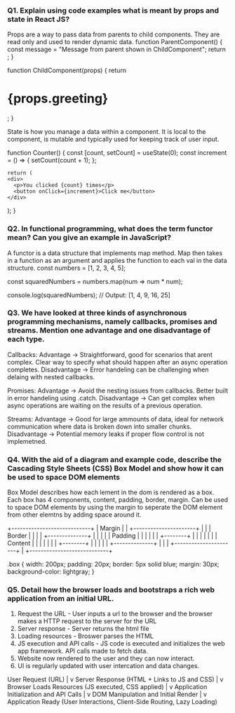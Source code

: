 ### Q1. Explain using code examples what is meant by props and state in React JS?
Props are a way to pass data from parents to child components. They are read only and used to render dynamic data.
function ParentComponent() {
  const message = "Message from parent shown in ChildComponent";
  return <ChildComponent greeting={message} />;
}

function ChildComponent(props) {
  return <h1>{props.greeting}</h1>;
}

State is how you manage a data within a component. It is local to the component, is mutable and typically used for keeping track of user input. 

function Counter() {
  const [count, setCount] = useState(0);
    const increment = () => {
    setCount(count + 1); 
  };

    return (
    <div>
      <p>You clicked {count} times</p>
      <button onClick={increment}>Click me</button>
    </div>
  );
}


### Q2. In functional programming, what does the term functor mean? Can you give an example in JavaScript?
A functor is a data structure that implements map method. Map then takes in a function as an argument and applies the function to each val in the data structure.
const numbers = [1, 2, 3, 4, 5];

const squaredNumbers = numbers.map(num => num * num);

console.log(squaredNumbers); // Output: [1, 4, 9, 16, 25]

### Q3. We have looked at three kinds of asynchronous programming mechanisms, namely callbacks, promises and streams. Mention one advantage and one disadvantage of each type.
Callbacks:
Advantage -> Straightforward, good for scenarios that arent complex. Clear way to specify what should happen after an async operation completes.
Disadvantage -> Error handeling can be challenging when delaing with nested callbacks.

Promises:
Advantage -> Avoid the nesting issues from callbacks. Better built in error handeling using .catch.
Disadvantage -> Can get complex when async operations are waiting on the results of a previous operation.

Streams:
Advantage -> Good for large ammounts of data, ideal for network communication where data is broken down into smaller chunks.
Disadvantage -> Potential memory leaks if proper flow control is not implemetned.


### Q4. With the aid of a diagram and example code, describe the Cascading Style Sheets (CSS) Box Model and show how it can be used to space DOM elements
Box Model describes how each lement in the dom is rendered as a box. Each box has 4 components, content, padding, border, margin. Can be used to space DOM elements by using the margin to seperate the DOM element from other elemtns by adding space around it. 

+----------------------------+
|          Margin            |
|  +----------------------+  |
|  |       Border        |  |
|  |  +--------------+   |  |
|  |  |   Padding    |   |  |
|  |  |  +--------+  |   |  |
|  |  |  | Content |  |   |  |
|  |  |  +--------+  |   |  |
|  |  +--------------+   |  |
|  +----------------------+  |
+----------------------------+

.box {
  width: 200px;
  padding: 20px; 
  border: 5px solid blue; 
  margin: 30px; 
  background-color: lightgray;
}

### Q5. Detail how the browser loads and bootstraps a rich web application from an initial URL.
1. Request the URL - User inputs a url to the browser and the browser makes a HTTP request to the server for the URL
2. Server response - Server returns the html file
3. Loading resources - Broswer parses the HTML
4. JS execution and API calls - JS code is executed and initializes the web app framework. API calls made to fetch data.
5. Website now rendered to the user and they can now interact.
6. UI is regularly updated with user intercation and data changes.

User Request (URL) 
       |
       v
Server Response (HTML + Links to JS and CSS)
       |
       v
Browser Loads Resources (JS executed, CSS applied)
       |
       v
Application Initialization and API Calls
       |
       v
DOM Manipulation and Initial Render
       |
       v
Application Ready (User Interactions, Client-Side Routing, Lazy Loading)
